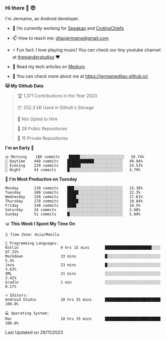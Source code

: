 ### Hi there 👋 😎
I'm Jermaine, an Android developer.

- 🔭 I’m currently working for [Speakap](https://www.speakap.com/) and [CodingChiefs](https://codingchiefs.com/en/)

- 📫 How to reach me: dilaojermaine@gmail.com

- ⚡ Fun fact: I love playing music! You can check our tiny youtube channel at [thewanderstudios](https://www.youtube.com/thewanderstudios) ♥️

- 📖 Read my tech articles on [Medium](https://jermainedilao.medium.com/)

- 👀 You can check more about me at https://jermainedilao.github.io/

<!--
**jermainedilao/jermainedilao** is a ✨ _special_ ✨ repository because its `README.md` (this file) appears on your GitHub profile.

Here are some ideas to get you started:

- 🔭 I’m currently working on ...
- 🌱 I’m currently learning ...
- 👯 I’m looking to collaborate on ...
- 🤔 I’m looking for help with ...
- 💬 Ask me about ...
- 📫 How to reach me: ...
- 😄 Pronouns: ...
- ⚡ Fun fact: ...
-->

<!--START_SECTION:waka-->
**🐱 My Github Data** 

> 🏆 1,371 Contributions in the Year 2023
 > 
> 📦 252.3 kB Used in Github's Storage 
 > 
> 🚫 Not Opted to Hire
 > 
> 📜 28 Public Repositories 
 > 
> 🔑 15 Private Repositories  
 > 
**I'm an Early 🐤** 

```text
🌞 Morning    186 commits    █████░░░░░░░░░░░░░░░░░░░░   20.74% 
🌆 Daytime    448 commits    ████████████░░░░░░░░░░░░░   49.94% 
🌃 Evening    220 commits    ██████░░░░░░░░░░░░░░░░░░░   24.53% 
🌙 Night      43 commits     █░░░░░░░░░░░░░░░░░░░░░░░░   4.79%

```
📅 **I'm Most Productive on Tuesday** 

```text
Monday       138 commits    ███░░░░░░░░░░░░░░░░░░░░░░   15.38% 
Tuesday      200 commits    █████░░░░░░░░░░░░░░░░░░░░   22.3% 
Wednesday    158 commits    ████░░░░░░░░░░░░░░░░░░░░░   17.61% 
Thursday     178 commits    █████░░░░░░░░░░░░░░░░░░░░   19.84% 
Friday       148 commits    ████░░░░░░░░░░░░░░░░░░░░░   16.5% 
Saturday     24 commits     ░░░░░░░░░░░░░░░░░░░░░░░░░   2.68% 
Sunday       51 commits     █░░░░░░░░░░░░░░░░░░░░░░░░   5.69%

```


📊 **This Week I Spent My Time On** 

```text
⌚︎ Time Zone: Asia/Manila

💬 Programming Languages: 
Kotlin                   9 hrs 15 mins       █████████████████████░░░░   87.32% 
Markdown                 33 mins             █░░░░░░░░░░░░░░░░░░░░░░░░   5.3% 
Java                     23 mins             █░░░░░░░░░░░░░░░░░░░░░░░░   3.63% 
XML                      21 mins             ░░░░░░░░░░░░░░░░░░░░░░░░░   3.42% 
Gradle                   1 min               ░░░░░░░░░░░░░░░░░░░░░░░░░   0.17%

🔥 Editors: 
Android Studio           10 hrs 35 mins      █████████████████████████   100.0%

💻 Operating System: 
Mac                      10 hrs 35 mins      █████████████████████████   100.0%

```


 Last Updated on 29/11/2023
<!--END_SECTION:waka-->
